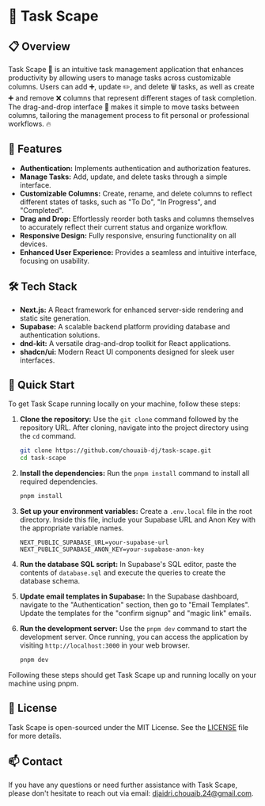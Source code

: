 # 🎯 Task Scape

## 📋 Overview

Task Scape 🎯 is an intuitive task management application that enhances productivity by allowing users to manage tasks across customizable columns. Users can add ➕, update ✏️, and delete 🗑️ tasks, as well as create ➕ and remove ❌ columns that represent different stages of task completion. The drag-and-drop interface 🚀 makes it simple to move tasks between columns, tailoring the management process to fit personal or professional workflows. 🔥

## 🌟 Features

- **Authentication:** Implements authentication and authorization features.
- **Manage Tasks:** Add, update, and delete tasks through a simple interface.
- **Customizable Columns:** Create, rename, and delete columns to reflect different states of tasks, such as "To Do", "In Progress", and "Completed".
- **Drag and Drop:** Effortlessly reorder both tasks and columns themselves to accurately reflect their current status and organize workflow.
- **Responsive Design:** Fully responsive, ensuring functionality on all devices.
- **Enhanced User Experience:** Provides a seamless and intuitive interface, focusing on usability.

## 🛠️ Tech Stack

- **Next.js:** A React framework for enhanced server-side rendering and static site generation.
- **Supabase:** A scalable backend platform providing database and authentication solutions.
- **dnd-kit:** A versatile drag-and-drop toolkit for React applications.
- **shadcn/ui:** Modern React UI components designed for sleek user interfaces.

## 🚀 Quick Start

To get Task Scape running locally on your machine, follow these steps:

1. **Clone the repository:** Use the `git clone` command followed by the repository URL. After cloning, navigate into the project directory using the `cd` command.

   ```bash
   git clone https://github.com/chouaib-dj/task-scape.git
   cd task-scape
   ```

2. **Install the dependencies:** Run the `pnpm install` command to install all required dependencies.

   ```bash
   pnpm install
   ```

3. **Set up your environment variables:** Create a `.env.local` file in the root directory. Inside this file, include your Supabase URL and Anon Key with the appropriate variable names.

   ```plaintext
   NEXT_PUBLIC_SUPABASE_URL=your-supabase-url
   NEXT_PUBLIC_SUPABASE_ANON_KEY=your-supabase-anon-key
   ```

4. **Run the database SQL script:** In Supabase's SQL editor, paste the contents of `database.sql` and execute the queries to create the database schema.

5. **Update email templates in Supabase:** In the Supabase dashboard, navigate to the "Authentication" section, then go to "Email Templates". Update the templates for the "confirm signup" and "magic link" emails.

6. **Run the development server:** Use the `pnpm dev` command to start the development server. Once running, you can access the application by visiting `http://localhost:3000` in your web browser.

   ```bash
   pnpm dev
   ```

Following these steps should get Task Scape up and running locally on your machine using pnpm.

## 📑 License

Task Scape is open-sourced under the MIT License. See the [LICENSE](LICENSE) file for more details.

## 📫 Contact

If you have any questions or need further assistance with Task Scape, please don't hesitate to reach out via email: [djaidri.chouaib.24@gmail.com](mailto:djaidri.chouaib.24@gmail.com).
